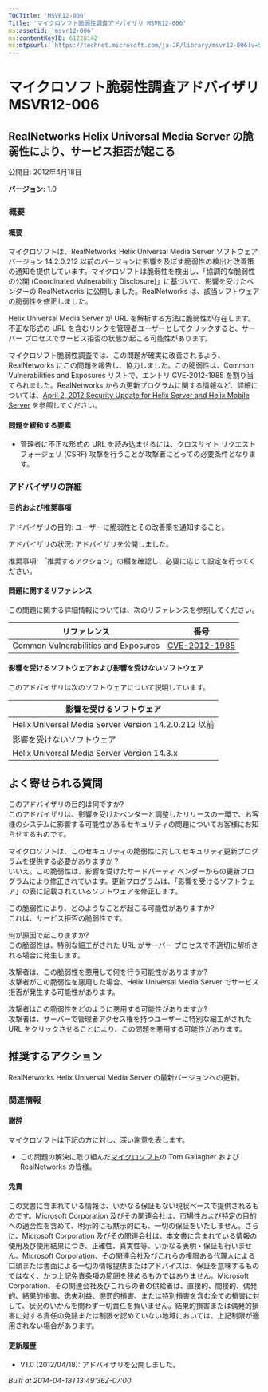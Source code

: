 ```yaml
---
TOCTitle: 'MSVR12-006'
Title: 'マイクロソフト脆弱性調査アドバイザリ MSVR12-006'
ms:assetid: 'msvr12-006'
ms:contentKeyID: 61228142
ms:mtpsurl: 'https://technet.microsoft.com/ja-JP/library/msvr12-006(v=Security.10)'
---
```




マイクロソフト脆弱性調査アドバイザリ MSVR12-006
===============================================

RealNetworks Helix Universal Media Server の脆弱性により、サービス拒否が起こる
------------------------------------------------------------------------------

公開日: 2012年4月18日

**バージョン:** 1.0

### 概要

#### 概要

マイクロソフトは、RealNetworks Helix Universal Media Server ソフトウェア バージョン 14.2.0.212 以前のバージョンに影響を及ぼす脆弱性の検出と改善策の通知を提供しています。マイクロソフトは脆弱性を検出し、「協調的な脆弱性の公開 (Coordinated Vulnerability Disclosure)」に基づいて、影響を受けたベンダーの RealNetworks に公開しました。RealNetworks は、該当ソフトウェアの脆弱性を修正しました。

Helix Universal Media Server が URL を解析する方法に脆弱性が存在します。不正な形式の URL を含むリンクを管理者ユーザーとしてクリックすると、サーバー プロセスでサービス拒否の状態が起こる可能性があります。

マイクロソフト脆弱性調査では、この問題が確実に改善されるよう、RealNetworks にこの問題を報告し、協力しました。この脆弱性は、Common Vulnerabilities and Exposures リストで、エントリ CVE-2012-1985 を割り当てられました。RealNetworks からの更新プログラムに関する情報など、詳細については、[April 2, 2012 Security Update for Helix Server and Helix Mobile Server](http://helixproducts.real.com/docs/security/securityupdate04022012hs.pdf) を参照してください。

#### 問題を緩和する要素

-   管理者に不正な形式の URL を読み込ませるには、クロスサイト リクエスト フォージェリ (CSRF) 攻撃を行うことが攻撃者にとっての必要条件となります。

### アドバイザリの詳細

#### 目的および推奨事項

アドバイザリの目的: ユーザーに脆弱性とその改善策を通知すること。

アドバイザリの状況: アドバイザリを公開しました。

推奨事項: 「推奨するアクション」の欄を確認し、必要に応じて設定を行ってください。

#### 問題に関するリファレンス

この問題に関する詳細情報については、次のリファレンスを参照してください。

| リファレンス                         | 番号                                                                             |
|--------------------------------------|----------------------------------------------------------------------------------|
| Common Vulnerabilities and Exposures | [CVE-2012-1985](http://www.cve.mitre.org/cgi-bin/cvename.cgi?name=cve-2012-1985) |

#### 影響を受けるソフトウェアおよび影響を受けないソフトウェア

このアドバイザリは次のソフトウェアについて説明しています。

| 影響を受けるソフトウェア                             |
|------------------------------------------------------|
| Helix Universal Media Server Version 14.2.0.212 以前 |
| 影響を受けないソフトウェア                           |
| Helix Universal Media Server Version 14.3.x          |

よく寄せられる質問
------------------

 
このアドバイザリの目的は何ですか?   
このアドバイザリは、影響を受けたベンダーと調整したリリースの一環で、お客様のシステムに影響する可能性があるセキュリティの問題についてお客様にお知らせするものです。

マイクロソフトは、このセキュリティの脆弱性に対してセキュリティ更新プログラムを提供する必要がありますか？     
いいえ。この脆弱性は、影響を受けたサードパーティ ベンダーからの更新プログラムにより修正されています。更新プログラムは、「影響を受けるソフトウェア」の表に記載されているソフトウェアを修正します。

この脆弱性により、どのようなことが起こる可能性がありますか?   
これは、サービス拒否の脆弱性です。

何が原因で起こりますか?   
この脆弱性は、特別な細工がされた URL がサーバー プロセスで不適切に解析される場合に発生します。

攻撃者は、この脆弱性を悪用して何を行う可能性がありますか?   
攻撃者がこの脆弱性を悪用した場合、Helix Universal Media Server でサービス拒否が発生する可能性があります。

攻撃者はこの脆弱性をどのように悪用する可能性がありますか?   
攻撃者は、サーバーで管理者アクセス権を持つユーザーに特別な細工がされた URL をクリックさせることにより、この問題を悪用する可能性があります。

推奨するアクション
------------------

 
RealNetworks Helix Universal Media Server の最新バージョンへの更新。

### 関連情報

#### 謝辞

マイクロソフトは下記の方に対し、深い[謝意](http://go.microsoft.com/fwlink/?linkid=21127)を表します。

-   この問題の解決に取り組んだ[マイクロソフト](http://www.microsoft.com/)の Tom Gallagher および RealNetworks の皆様。

#### 免責

この文書に含まれている情報は、いかなる保証もない現状ベースで提供されるものです。Microsoft Corporation 及びその関連会社は、市場性および特定の目的への適合性を含めて、明示的にも黙示的にも、一切の保証をいたしません。さらに、Microsoft Corporation 及びその関連会社は、本文書に含まれている情報の使用及び使用結果につき、正確性、真実性等、いかなる表明・保証も行いません。Microsoft Corporation、その関連会社及びこれらの権限ある代理人による口頭または書面による一切の情報提供またはアドバイスは、保証を意味するものではなく、かつ上記免責条項の範囲を狭めるものではありません。Microsoft Corporation、その関連会社及びこれらの者の供給者は、直接的、間接的、偶発的、結果的損害、逸失利益、懲罰的損害、または特別損害を含む全ての損害に対して、状況のいかんを問わず一切責任を負いません。結果的損害または偶発的損害に対する責任の免除または制限を認めていない地域においては、上記制限が適用されない場合があります。

#### 更新履歴

-   V1.0 (2012/04/18): アドバイザリを公開しました。

*Built at 2014-04-18T13:49:36Z-07:00*

